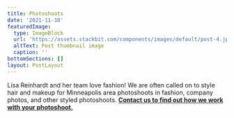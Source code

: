 ```yaml
---
title: Photoshoots
date: '2021-11-10'
featuredImage:
  type: ImageBlock
  url: 'https://assets.stackbit.com/components/images/default/post-4.jpeg'
  altText: Post thumbnail image
  caption: ''
bottomSections: []
layout: PostLayout
---
```

Lisa Reinhardt and her team love fashion! We are often called on to style hair and makeup for Minneapolis area photoshoots in fashion, company photos, and other styled photoshoots. [**Contact us to find out how we work with your photoshoot.**](https://www.twincitiesmakeup.com/contact/)
